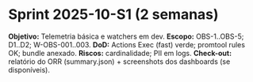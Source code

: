 # Sprint 2025-10-S1 (2 semanas)
**Objetivo:** Telemetria básica e watchers em dev.
**Escopo:** OBS-1..OBS-5; D1..D2; W-OBS-001..003.
**DoD:** Actions Exec (fast) verde; promtool rules OK; bundle anexado.
**Riscos:** cardinalidade; PII em logs.
**Check-out:** relatório do ORR (summary.json) + screenshots dos dashboards (se disponíveis).
